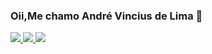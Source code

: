 ### Oii,Me chamo André Vincius de Lima 👋

<div>
<a href="https://github.com/AndreViniciusdeLima"/>
<img src="https://github-readme-stats.vercel.app/api?username=andreviniciusdelima&theme=dark&show_icons=true"/>
<img src="https://github-readme-stats.vercel.app/api/top-langs/?username=andreviniciusdelima&layout=compact (https://github.com/andreviniciusdelima/github-readme-stats)"/>
<img src="https://github-readme-stats.vercel.app/api/wakatime?username=andreviniciusdelima)](https://github.com/andreviniciusdelima/github-readme-stats)"/>
</div>
